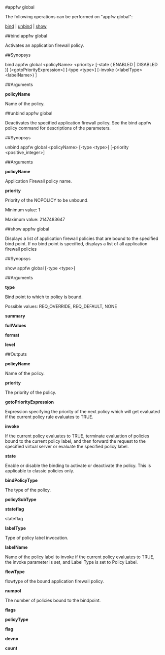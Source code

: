 #appfw global

The following operations can be performed on "appfw global":


[bind](#bind-appfw-global) | [unbind](#unbind-appfw-global) | [show](#show-appfw-global)

##bind appfw global

Activates an application firewall policy.


##Synopsys

bind appfw global &lt;policyName> &lt;priority> [-state ( ENABLED | DISABLED )] [&lt;gotoPriorityExpression>] [-type &lt;type>] [-invoke  (&lt;labelType>  &lt;labelName>) ]


##Arguments

<b>policyName</b>
Name of the policy.



##unbind appfw global

Deactivates the specified application firewall policy. See the bind appfw policy command for descriptions of the parameters.


##Synopsys

unbind appfw global &lt;policyName> [-type &lt;type>] [-priority &lt;positive_integer>]


##Arguments

<b>policyName</b>
Application Firewall policy name.

<b>priority</b>
Priority of the NOPOLICY to be unbound.
Minimum value: 1
Maximum value: 2147483647



##show appfw global

Displays a list of application firewall policies that are bound to the specified bind point. If no bind point is specified, displays a list of all application firewall policies


##Synopsys

show appfw global [-type &lt;type>]


##Arguments

<b>type</b>
Bind point to which to policy is bound.
Possible values: REQ_OVERRIDE, REQ_DEFAULT, NONE

<b>summary</b>

<b>fullValues</b>

<b>format</b>

<b>level</b>



##Outputs

<b>policyName</b>
Name of the policy.

<b>priority</b>
The priority of the policy.

<b>gotoPriorityExpression</b>
Expression specifying the priority of the next policy which will get evaluated if the current policy rule evaluates to TRUE.

<b>invoke</b>
If the current policy evaluates to TRUE, terminate evaluation of policies bound to the current policy label, and then forward the request to the specified virtual server or evaluate the specified policy label.

<b>state</b>
Enable or disable the binding to activate or deactivate the policy. This is applicable to classic policies only.

<b>bindPolicyType</b>
The type of the policy.

<b>policySubType</b>

<b>stateflag</b>
stateflag

<b>labelType</b>
Type of policy label invocation.

<b>labelName</b>
Name of the policy label to invoke if the current policy evaluates to TRUE, the invoke parameter is set, and Label Type is set to Policy Label.

<b>flowType</b>
flowtype of the bound application firewall policy.

<b>numpol</b>
The number of policies bound to the bindpoint.

<b>flags</b>

<b>policyType</b>

<b>flag</b>

<b>devno</b>

<b>count</b>



